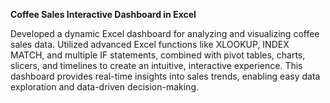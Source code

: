 **Coffee Sales Interactive Dashboard in Excel**

Developed a dynamic Excel dashboard for analyzing and visualizing coffee sales data. Utilized advanced Excel functions like XLOOKUP, INDEX MATCH, and multiple IF statements, combined with pivot tables, charts, slicers, and timelines to create an intuitive, interactive experience. This dashboard provides real-time insights into sales trends, enabling easy data exploration and data-driven decision-making.
